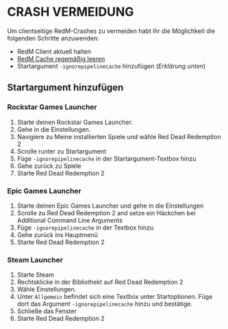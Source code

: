 # CRASH VERMEIDUNG

Um clientseitige RedM-Crashes zu vermeiden habt ihr die Möglichkeit die folgenden Schritte anzuwenden:
- RedM Client aktuell halten
- [RedM Cache regemäßig leeren](cache-clear.md)
- Startargument `-ignorepipelinecache` hinzufügen (_Erklärung unten_)

## Startargument hinzufügen

### Rockstar Games Launcher

1. Starte deinen Rockstar Games Launcher.
2. Gehe in die Einstellungen.
3. Navigiere zu Meine installierten Spiele und wähle Red Dead Redemption 2
4. Scrolle runter zu Startargument
5. Füge `-ignorepipelinecache` in der Startargument-Textbox hinzu
6. Gehe zurück zu Spiele
7. Starte Red Dead Redemption 2

### Epic Games Launcher

1. Starte deinen Epic Games Launcher und gehe in die Einstellungen
2. Scrolle zu Red Dead Redemption 2 and setze ein Häckchen bei Additional Command Line Arguments
3. Füge `-ignorepipelinecache` in der Textbox hinzu
4. Gehe zurück ins Hauptmenü
5. Starte Red Dead Redemption 2

### Steam Launcher

1. Starte Steam
2. Rechtsklicke in der Bibliothekt auf Red Dead Redemption 2
3. Wähle Einstellungen.
4. Unter `Allgemein` befindet sich eine Textbox unter Startoptionen. Füge dort das Argument `-ignorepipelinecache` hinzu und bestätige.
5. Schließe das Fenster
6. Starte Red Dead Redemption 2